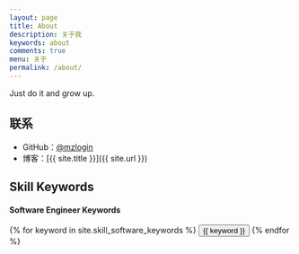 ```yaml
---
layout: page
title: About
description: 关于我
keywords: about
comments: true
menu: 关于
permalink: /about/
---
```


Just do it and grow up.

## 联系

* GitHub：[@mzlogin](https://github.com/xpressSong)
* 博客：[{{ site.title }}]({{ site.url }})

## Skill Keywords

#### Software Engineer Keywords
<div class="btn-inline">
    {% for keyword in site.skill_software_keywords %}
    <button class="btn btn-outline" type="button">{{ keyword }}</button>
    {% endfor %}
</div>

<!-- #### Mobile Developer Keywords
<div class="btn-inline">
    {% for keyword in site.skill_mobile_app_keywords %}
    <button class="btn btn-outline" type="button">{{ keyword }}</button>
    {% endfor %}
</div>

#### Windows Developer Keywords
<div class="btn-inline">
    {% for keyword in site.skill_windows_keywords %}
    <button class="btn btn-outline" type="button">{{ keyword }}</button>
    {% endfor %}
</div>
 -->